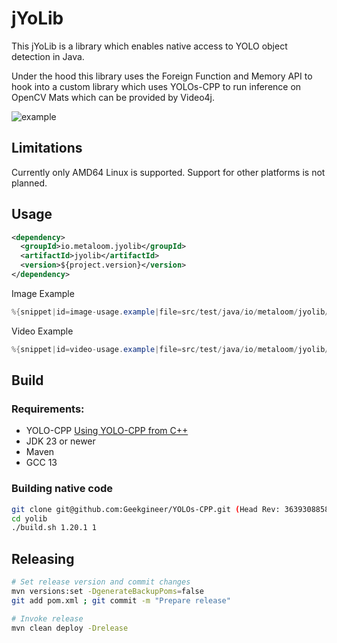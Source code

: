 # jYoLib


This jYoLib is a library which enables native access to YOLO object detection in Java.

Under the hood this library uses the Foreign Function and Memory API to hook into a custom library which uses YOLOs-CPP to run inference on OpenCV Mats which can be provided by Video4j.

![example](video.gif "Example")

## Limitations

Currently only AMD64 Linux is supported. Support for other platforms is not planned.

## Usage

```xml
<dependency>
  <groupId>io.metaloom.jyolib</groupId>
  <artifactId>jyolib</artifactId>
  <version>${project.version}</version>
</dependency>
```

Image Example
```java
%{snippet|id=image-usage.example|file=src/test/java/io/metaloom/jyolib/example/UsageExampleTest.java}
```


Video Example
```java
%{snippet|id=video-usage.example|file=src/test/java/io/metaloom/jyolib/example/UsageExampleTest.java}
```


## Build 

### Requirements:

- YOLO-CPP [Using YOLO-CPP from C++](https://github.com/Geekgineer/YOLOs-CPP)
- JDK 23 or newer
- Maven
- GCC 13

### Building native code

```bash
git clone git@github.com:Geekgineer/YOLOs-CPP.git (Head Rev: 363930885855b0441ba672d5ead7c6363cc34edb)
cd yolib
./build.sh 1.20.1 1
```

## Releasing

```bash
# Set release version and commit changes
mvn versions:set -DgenerateBackupPoms=false
git add pom.xml ; git commit -m "Prepare release"

# Invoke release
mvn clean deploy -Drelease
```

